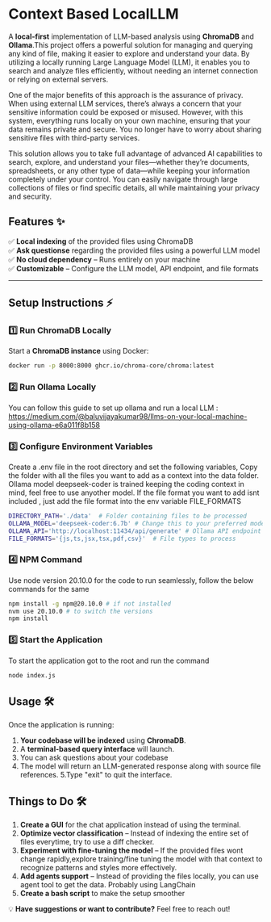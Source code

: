 # **Context Based LocalLLM** 
A **local-first** implementation of LLM-based analysis using **ChromaDB** and **Ollama**.This project offers a powerful solution for managing and querying any kind of file, making it easier to explore and understand your data. By utilizing a locally running Large Language Model (LLM), it enables you to search and analyze files efficiently, without needing an internet connection or relying on external servers.

One of the major benefits of this approach is the assurance of privacy. When using external LLM services, there’s always a concern that your sensitive information could be exposed or misused. However, with this system, everything runs locally on your own machine, ensuring that your data remains private and secure. You no longer have to worry about sharing sensitive files with third-party services.

This solution allows you to take full advantage of advanced AI capabilities to search, explore, and understand your files—whether they’re documents, spreadsheets, or any other type of data—while keeping your information completely under your control. You can easily navigate through large collections of files or find specific details, all while maintaining your privacy and security.

## **Features** ✨  
✅ **Local indexing** of the provided files using ChromaDB  
✅ **Ask questionse** regarding the provided files using a powerful LLM model  
✅ **No cloud dependency** – Runs entirely on your machine  
✅ **Customizable** – Configure the LLM model, API endpoint, and file formats  

---

## **Setup Instructions** ⚡  

### **1️⃣ Run ChromaDB Locally**
Start a **ChromaDB instance** using Docker:  
```sh
docker run -p 8000:8000 ghcr.io/chroma-core/chroma:latest
```
### **2️⃣ Run Ollama Locally**
You can follow this guide to set up ollama and run a local LLM : https://medium.com/@baluvijayakumar98/llms-on-your-local-machine-using-ollama-e6a011f8b158

### **3️⃣ Configure Environment Variables**
Create a .env file in the root directory and set the following variables,
Copy the folder with all the files you want to add as a context into the data folder.
Ollama model deepseek-coder is trained keeping the coding context in mind, feel free to use anyother model.
If the file format you want to add isnt included , just add the file format into the env variable FILE_FORMATS
```sh
DIRECTORY_PATH='./data'  # Folder containing files to be processed
OLLAMA_MODEL='deepseek-coder:6.7b' # Change this to your preferred model
OLLAMA_API='http://localhost:11434/api/generate' # Ollama API endpoint
FILE_FORMATS='{js,ts,jsx,tsx,pdf,csv}'  # File types to process
```

### **4️⃣ NPM Command**
Use node version 20.10.0 for the code to run seamlessly, follow the below commands for the same 
```sh
npm install -g npm@20.10.0 # if not installed
nvm use 20.10.0 # to switch the versions
npm install
```

### **5️⃣ Start the Application**
To start the application got to the root and run the command
```sh
node index.js
```

## **Usage** 🛠️  

Once the application is running:  

1. **Your codebase will be indexed** using **ChromaDB**.  
2. A **terminal-based query interface** will launch.  
3. You can ask questions about your codebase
4. The model will return an LLM-generated response along with source file references.
5.Type "exit" to quit the interface.


## **Things to Do** 🛠️  

1. **Create a GUI** for the chat application instead of using the terminal.  
2. **Optimize vector classification** – Instead of indexing the entire set of files everytime, try to use a diff checker.  
3. **Experiment with fine-tuning the model** – If the provided files wont change rapidly,explore training/fine tuning the model with that context to recognize patterns and styles more effectively.
4. **Add agents support** – Instead of providing the files locally, you can use agent tool to get the data. Probably using LangChain
5. **Create a bash script** to make the setup smoother
     

💡 **Have suggestions or want to contribute?** Feel free to reach out!  








